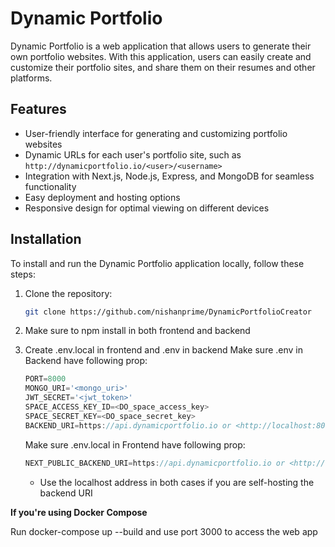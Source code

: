 # Dynamic Portfolio

Dynamic Portfolio is a web application that allows users to generate their own portfolio websites. With this application,
users can easily create and customize their portfolio sites, and share them on their resumes and other platforms.

## Features

- User-friendly interface for generating and customizing portfolio websites
- Dynamic URLs for each user's portfolio site, such as `http://dynamicportfolio.io/<user>/<username>`
- Integration with Next.js, Node.js, Express, and MongoDB for seamless functionality
- Easy deployment and hosting options
- Responsive design for optimal viewing on different devices

## Installation

To install and run the Dynamic Portfolio application locally, follow these steps:

1. Clone the repository:

   ```bash 
   git clone https://github.com/nishanprime/DynamicPortfolioCreator
   ```

2. Make sure to npm install in both frontend and backend

3. Create .env.local in frontend and .env in backend
    Make sure .env in Backend have following prop:
      ```javascript
      PORT=8000
      MONGO_URI='<mongo_uri>'
      JWT_SECRET='<jwt_token>'
      SPACE_ACCESS_KEY_ID=<DO_space_access_key>
      SPACE_SECRET_KEY=<DO_space_secret_key>
      BACKEND_URI=https://api.dynamicportfolio.io or <http://localhost:8000>
      ```
      
    Make sure .env.local in Frontend have following prop:
      ```javascript
      NEXT_PUBLIC_BACKEND_URI=https://api.dynamicportfolio.io or <http://localhost:8000>
      ```
    * Use the localhost address in both cases if you are self-hosting the backend URI

**If you're using Docker Compose**

Run docker-compose up --build and use port 3000 to access the web app
